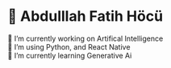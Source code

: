 # 💫 Abdulllah Fatih Höcü
🔭 I’m currently working on Artifical Intelligence<br>
👯 I’m using Python, and React Native<br>
🌱 I’m currently learning Generative Ai


